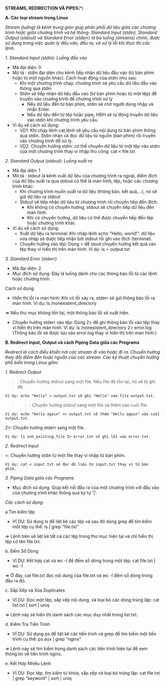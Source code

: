 **STREAMS, REDIRECTION VÀ PIPES**(*)

**A. Các loại stream trong Linux**

*Stream (luồng) là kênh trung gian giúp phân phối dữ liệu giữa các chương trình hoặc giữa chương trình và hệ thống. Standard Input (stdin), Standard Output (stdout) và Standard Error (stderr) là ba luồng (streams) chính, được sử dụng trong việc quản lý đầu vào, đầu ra, và xử lý lỗi khi thực thi các lệnh.*

*1. Standard Input (stdin): Luồng đầu vào*
- Mã đại diện: 0
- Mô tả : stdin đại diện cho kênh tiếp nhận dữ liệu đầu vào (từ bàn phím hoặc từ một nguồn khác). Cách hoạt động của stdin như sau:
  - Khi một chương trình chạy, chương trình sẽ yêu cầu dữ liệu đầu vào thông qua stdin
  - Stdin sẽ tiếp nhận dữ liệu đầu vào (từ bàn phím hoặc từ một tệp) để truyền vào chương trình để chương trình xử lý
    - Nếu dữ liệu đến từ bàn phím, stdin sẽ chờ người dùng nhập và nhấn Enter.
    - Nếu dữ liệu đến từ tệp hoặc pipe, HĐH sẽ tự động truyền dữ liệu vào stdin khi chương trình yêu cầu.
- Ví dụ về cách sử dụng:
  - VD1: Khi chạy lệnh cat,lệnh sẽ yêu cầu nội dung từ bàn phím thông qua stdin. Stdin nhận và đọc dữ liệu từ nguồn (bàn phím) rồi truyền vào chương trình để xử lý.
  - VD2: Chuyển hướng stdin: có thể chuyển dữ liệu từ một tệp vào stdin của một chương trình thay vì nhập thủ công: cat < file.txt

*2. Standard Output (stdout): Luồng xuất ra*
- Mã đại diện: 1
- Mô tả : stdout là kênh xuất dữ liệu của chương trình ra ngoài, điểm đích của dữ liệu xuất ra qua stdout có thể là màn hình, tệp, hoặc các chương trình khác:
  - Khi chương trình muốn xuất ra dữ liệu (thông báo, kết quả,...), nó sẽ gửi dữ liệu ra stdout
  - Stdout sẽ tiếp nhận dữ liệu từ chương trình rồi chuyển tiếp đến đích:
    - Khi không có chuyển hướng, stdout sẽ chuyển tiếp dữ liệu đến màn hình.
    - Khi có chuyển hướng, dữ liệu có thể được chuyển tiếp đến tệp hoặc chương trình khác
- Ví dụ về cách sử dụng:
  - Xuất dữ liệu ra terminal: Khi nhập lệnh echo "Hello, world!", dữ liệu vừa nhập sẽ được tiếp nhận bởi stdout rồi ghi vào đích (terminal).
  - Chuyển hướng vào tệp: Dùng > để stout chuyển hướng kết quả vào tệp thay vì hiển thị trên màn hình. Ví dụ: ls > output.txt

*3. Standard Error (stderr)*
- Mã đại diện: 2
- Mục đích sử dụng: Đây là luồng dành cho các thông báo lỗi từ các lệnh hoặc chương trình.

Cách sử dụng:
- Hiển thị lỗi ra màn hình: Khi có lỗi xảy ra, stderr sẽ gửi thông báo lỗi ra màn hình. Ví dụ: ls /nonexistent_directory

=> Nếu thư mục không tồn tại, một thông báo lỗi sẽ xuất hiện.
- Chuyển hướng stderr vào tệp: Dùng 2> để ghi thông báo lỗi vào tệp thay vì hiển thị trên màn hình. Ví dụ: ls /nonexistent_directory 2> error.log (Thông báo lỗi sẽ được lưu vào error.log thay vì hiển thị trên màn hình.)

**B. Redirect Input, Output và cách Piping Data giữa các Programs**

*Redirect là cách điều khiển nơi các stream đi vào hoặc đi ra. Chuyển hướng thay đổi điểm đến hoặc nguồn của các stream. Các kỹ thuật chuyển hướng phổ biến trong Linux gồm:*

*1. Redirect Output*

>: Chuyển hướng stdout sang một file. Nếu file đã tồn tại, nó sẽ bị ghi đè.

    Ví dụ: echo "Hello" > output.txt sẽ ghi "Hello" vào file output.txt.

>>: Chuyển hướng stdout sang một file và thêm vào cuối file.

    Ví dụ: echo "Hello again" >> output.txt sẽ thêm "Hello again" vào cuối output.txt.

2>: Chuyển hướng stderr sang một file.

    Ví dụ: ls non_existing_file 2> error.txt sẽ ghi lỗi vào error.txt.

*2. Redirect Input*

<: Chuyển hướng stdin từ một file thay vì nhập từ bàn phím.

    Ví dụ: cat < input.txt sẽ đọc dữ liệu từ input.txt thay vì từ bàn phím.
    
*3. Piping Data giữa các Programs*

- Mục đích sử dụng: Giúp kết nối đầu ra của một chương trình với đầu vào của chương trình khác thông qua ký tự '|'.
  
*Các cách sử dụng:*

a.Tìm kiếm tệp
- VÍ DỤ: Sử dụng ls để liệt kê các tệp và sau đó dùng grep để tìm kiếm một tệp cụ thể: ls | grep "file.txt"

=> Lệnh trên sẽ liệt kê tất cả các tệp trong thư mục hiện tại và chỉ hiển thị tệp có tên file.txt.

b. Đếm Số Dòng
- VÍ DỤ: Kết hợp cat và wc -l để đếm số dòng trong một tệp: cat file.txt | wc -l

=> Ở đây, cat file.txt đọc nội dung của file.txt và wc -l đếm số dòng trong đầu ra đó.

c. Sắp Xếp và Xóa Duplicates
- VÍ DỤ: Đọc một tệp, sắp xếp nội dung, và loại bỏ các dòng trùng lặp: cat list.txt | sort | uniq

=> Lệnh này sẽ hiển thị danh sách các mục duy nhất trong list.txt.

d. Kiểm Tra Tiến Trình
- VÍ DỤ: Sử dụng ps để liệt kê các tiến trình và grep để tìm kiếm một tiến trình cụ thể: ps aux | grep "nginx"

=> Lệnh này sẽ tìm kiếm trong danh sách các tiến trình hiện tại để xem thông tin về tiến trình nginx.

e. Kết Hợp Nhiều Lệnh
- VÍ DỤ: Đọc tệp, tìm kiếm từ khóa, sắp xếp và loại bỏ trùng lặp: cat file.txt | grep "keyword" | sort | uniq
